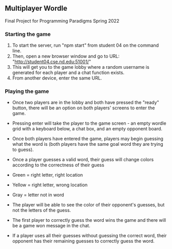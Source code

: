 ## Multiplayer Wordle

Final Project for Programming Paradigms Spring 2022

### Starting the game
1. To start the server, run "npm start" from student 04 on the command line. 
2. Then, open a new browser window and go to URL: "http://student04.cse.nd.edu:51001/"
3. This will get you to the game lobby where a random username is generated for each player and a chat function exists.
4. From another device, enter the same URL.

### Playing the game
- Once two players are in the lobby and both have pressed the "ready" button, there will be an option on both players' screens to enter the game. 
- Pressing enter will take the player to the game screen - an empty wordle grid with a keyboard below, a chat box, and an empty opponent board. 
- Once both players have entered the game, players may begin guessing what the word is (both players have the same goal word they are trying to guess). 
- Once a player guesses a valid word, their guess will change colors according to the correctness of their guess 

- Green = right letter, right location
- Yellow = right letter, wrong location
- Gray = letter not in word

- The player will be able to see the color of their opponent's guesses, but not the letters of the guess.
- The first player to correctly guess the word wins the game and there will be a game won message in the chat. 
- If a player uses all their guesses without guessing the correct word, their opponent has their remaining guesses to correctly guess the word. 
